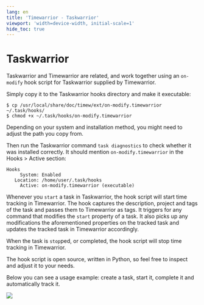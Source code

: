 ```yaml
---
lang: en
title: 'Timewarrior - Taskwarrior'
viewport: 'width=device-width, initial-scale=1'
hide_toc: true
---
```


# Taskwarrior

Taskwarrior and Timewarrior are related, and work together using an `on-modify` hook script for Taskwarrior supplied by Timewarrior.

Simply copy it to the Taskwarrior hooks directory and make it executable:

```
$ cp /usr/local/share/doc/timew/ext/on-modify.timewarrior ~/.task/hooks/
$ chmod +x ~/.task/hooks/on-modify.timewarrior
```

Depending on your system and installation method, you might need to adjust the path you copy from.

Then run the Taskwarrior command `task diagnostics` to check whether it was installed correctly.
It should mention `on-modify.timewarrior` in the Hooks > Active section:

```
Hooks
     System: Enabled
   Location: /home/user/.task/hooks
     Active: on-modify.timewarrior (executable)
```

Whenever you `start` a task in Taskwarrior, the hook script will start time tracking in Timewarrior.
The hook captures the description, project and tags of the task and passes them to Timewarrior as tags.
It triggers for any command that modifies the `start` property of a task.
It also picks up any modifications the aforementioned properties on the tracked task and updates the tracked task in Timewarrior accordingly.

When the task is `stop`ped, or completed, the hook script will stop time tracking in Timewarrior.

The hook script is open source, written in Python, so feel free to inspect and adjust it to your needs.

Below you can see a usage example: create a task, start it, complete it and automatically track it.

![](/images/taskwarrior-on-modify-hook-example.png)
